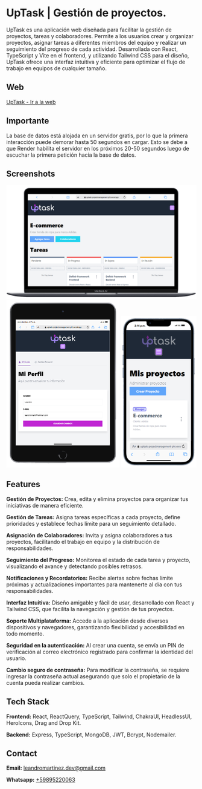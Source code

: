 
# UpTask | Gestión de proyectos.

UpTask es una aplicación web diseñada para facilitar la gestión de proyectos, tareas y colaboradores. Permite a los usuarios crear y organizar proyectos, asignar tareas a diferentes miembros del equipo y realizar un seguimiento del progreso de cada actividad. Desarrollada con React, TypeScript y Vite en el frontend, y utilizando Tailwind CSS para el diseño, UpTask ofrece una interfaz intuitiva y eficiente para optimizar el flujo de trabajo en equipos de cualquier tamaño.


## Web

[UpTask - Ir a la web](https://uptask-projectmanagement-phi.vercel.app/)

## Importante

La base de datos está alojada en un servidor gratis, por lo que la primera interacción puede demorar hasta 50 segundos en cargar. Esto se debe a que Render habilita el servidor en los próximos 20-50 segundos luego de escuchar la primera petición hacía la base de datos.

## Screenshots

<div align="center">
  <img src="public/assets/desktopscreenshot.png" alt="Captura de pantalla de la web" style="max-width: 100%; width: 600px;">
  <img src="public/assets/tabletscreenshot.png" alt="Captura de pantalla de la tableta" style="max-width: 100%; width: 300px;">
  <img src="public/assets/phonescreenshot.png" alt="Captura de pantalla del teléfono" style="max-width: 100%; width: 200px;">
</div>


## Features

**Gestión de Proyectos:** Crea, edita y elimina proyectos para organizar tus iniciativas de manera eficiente.

**Gestión de Tareas:** Asigna tareas específicas a cada proyecto, define prioridades y establece fechas límite para un seguimiento detallado.

**Asignación de Colaboradores:** Invita y asigna colaboradores a tus proyectos, facilitando el trabajo en equipo y la distribución de responsabilidades.

**Seguimiento del Progreso:** Monitorea el estado de cada tarea y proyecto, visualizando el avance y detectando posibles retrasos.

**Notificaciones y Recordatorios:** Recibe alertas sobre fechas límite próximas y actualizaciones importantes para mantenerte al día con tus responsabilidades.

**Interfaz Intuitiva:** Diseño amigable y fácil de usar, desarrollado con React y Tailwind CSS, que facilita la navegación y gestión de tus proyectos.

**Soporte Multiplataforma:** Accede a la aplicación desde diversos dispositivos y navegadores, garantizando flexibilidad y accesibilidad en todo momento.

**Seguridad en la autenticación:** Al crear una cuenta, se envía un PIN de verificación al correo electrónico registrado para confirmar la identidad del usuario.

**Cambio seguro de contraseña:** Para modificar la contraseña, se requiere ingresar la contraseña actual asegurando que solo el propietario de la cuenta pueda realizar cambios.

## Tech Stack

**Frontend:** React, ReactQuery, TypeScript, Tailwind, ChakraUI, HeadlessUI, HeroIcons, Drag and Drop Kit.

**Backend:** Express, TypeScript, MongoDB, JWT, Bcrypt, Nodemailer.

## Contact

**Email:** leandromartinez.dev@gmail.com

**Whatsapp:** [+59895220063](https://api.whatsapp.com/send?phone=59895220063&text=Hola%20Leandro!%20Me%20contacto%20contigo%20porque..)
